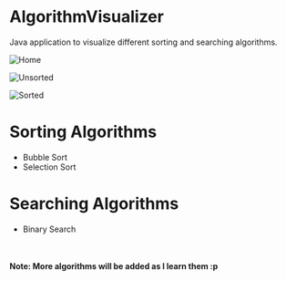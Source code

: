 # AlgorithmVisualizer
Java application to visualize different sorting and searching algorithms.

![Home](https://user-images.githubusercontent.com/55055593/141807717-b33a30db-c84c-4672-9061-8ce594769b65.png)

![Unsorted](https://user-images.githubusercontent.com/55055593/141808037-3a66f768-abe8-4944-8a5d-093e1bcbe289.png)

![Sorted](https://user-images.githubusercontent.com/55055593/141807915-9d8d0364-e4ea-4b4a-89ad-f9ac9be99a61.png)

# Sorting Algorithms
- Bubble Sort
- Selection Sort

# Searching Algorithms
- Binary Search

</br>
</br>
<b>Note: More algorithms will be added as I learn them :p<b>

  
  



